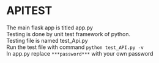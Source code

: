 # APITEST
The main flask app is titled app.py  
Testing is done by unit test framework of python.  
Testing file is named test_Api.py  
Run the test file with command `python test_API.py -v`  
In app.py replace `***password***` with your own password  
